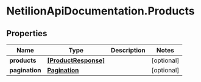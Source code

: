 # NetilionApiDocumentation.Products

## Properties
Name | Type | Description | Notes
------------ | ------------- | ------------- | -------------
**products** | [**[ProductResponse]**](ProductResponse.md) |  | [optional] 
**pagination** | [**Pagination**](Pagination.md) |  | [optional] 


